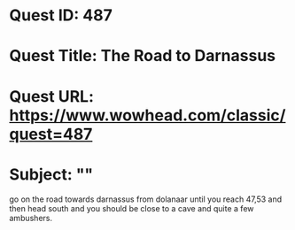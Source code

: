 # Quest ID: 487
# Quest Title: The Road to Darnassus
# Quest URL: https://www.wowhead.com/classic/quest=487
# Subject: "<Blank>"
go on the road towards darnassus from dolanaar until you reach 47,53 and then head south and you should be close to a cave and quite a few ambushers.